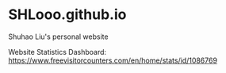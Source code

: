 # SHLooo.github.io
Shuhao Liu's personal website

Website Statistics Dashboard: https://www.freevisitorcounters.com/en/home/stats/id/1086769
